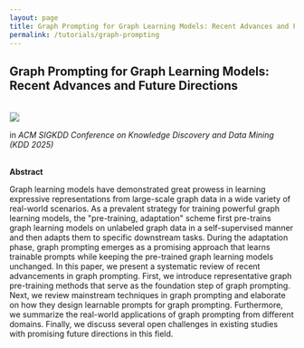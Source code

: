 ```yaml
---
layout: page
title: Graph Prompting for Graph Learning Models: Recent Advances and Future Directions
permalink: /tutorials/graph-prompting
---
```



## Graph Prompting for Graph Learning Models: Recent Advances and Future Directions
<br>
<img src="https://kdd2025.kdd.org/wp-content/uploads/2024/12/logo_to_KDD-2.png" style="padding: 0.00025rem; border: 0.001px solid #dee2e6; border-radius: 0.0025em; background-size: 0.002px; background-color: #fff"/>

in *ACM SIGKDD Conference on Knowledge Discovery and Data Mining (KDD 2025)* 
<br>
<br>


**Abstract**

Graph learning models have demonstrated great prowess in learning expressive representations from large-scale graph data in a wide variety of real-world scenarios.
As a prevalent strategy for training powerful graph learning models, the "pre-training, adaptation" scheme first pre-trains graph learning models on unlabeled graph data in a self-supervised manner and then adapts them to specific downstream tasks.
During the adaptation phase, graph prompting emerges as a promising approach that learns trainable prompts while keeping the pre-trained graph learning models unchanged.
In this paper, we present a systematic review of recent advancements in graph prompting.
First, we introduce representative graph pre-training methods that serve as the foundation step of graph prompting.
Next, we review mainstream techniques in graph prompting and elaborate on how they design learnable prompts for graph prompting.
Furthermore, we summarize the real-world applications of graph prompting from different domains.
Finally, we discuss several open challenges in existing studies with promising future directions in this field.
